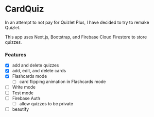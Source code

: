 # CardQuiz

In an attempt to not pay for Quizlet Plus, I have decided to try to remake Quizlet.

This app uses Next.js, Bootstrap, and Firebase Cloud Firestore to store quizzes.

### Features

- [x] add and delete quizzes
- [x] add, edit, and delete cards
- [x] Flashcards mode
    - [ ] card flipping animation in Flashcards mode
- [ ] Write mode
- [ ] Test mode
- [ ] Firebase Auth
    - [ ] allow quizzes to be private
- [ ] beautify
